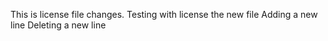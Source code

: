 This is license file changes.
Testing with license the new file
Adding a new line
Deleting a new line


